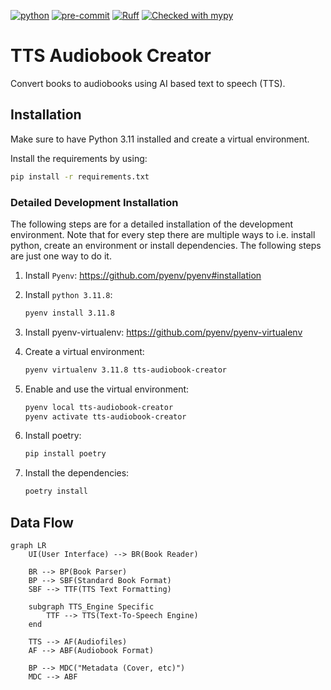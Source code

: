 [![python](https://img.shields.io/badge/Python-3.11-3776AB.svg?style=flat&logo=python&logoColor=white)](https://www.python.org)
[![pre-commit](https://img.shields.io/badge/pre--commit-enabled-brightgreen?logo=pre-commit&logoColor=white)](https://github.com/pre-commit/pre-commit)
[![Ruff](https://img.shields.io/endpoint?url=https://raw.githubusercontent.com/astral-sh/ruff/main/assets/badge/v2.json)](https://github.com/astral-sh/ruff)
[![Checked with mypy](https://www.mypy-lang.org/static/mypy_badge.svg)](http://mypy-lang.org/)

# TTS Audiobook Creator
Convert books to audiobooks using AI based text to speech (TTS).

## Installation
Make sure to have Python 3.11 installed and create a virtual environment.

Install the requirements by using:
```bash
pip install -r requirements.txt
```

### Detailed Development Installation
The following steps are for a detailed installation of the development environment. Note that for every step there are multiple ways to i.e. install python, create an environment or install dependencies. The following steps are just one way to do it.


1. Install `Pyenv`:
    https://github.com/pyenv/pyenv#installation
2. Install `python 3.11.8`:
    ```bash
    pyenv install 3.11.8
    ```
3. Install pyenv-virtualenv:
    https://github.com/pyenv/pyenv-virtualenv

4. Create a virtual environment:
    ```bash
    pyenv virtualenv 3.11.8 tts-audiobook-creator
    ```
5. Enable and use the virtual environment:
    ```bash
    pyenv local tts-audiobook-creator
    pyenv activate tts-audiobook-creator
    ```
6. Install poetry:
    ```bash
    pip install poetry
    ```
7. Install the dependencies:
    ```bash
    poetry install
    ```

## Data Flow
```mermaid
graph LR
    UI(User Interface) --> BR(Book Reader)

    BR --> BP(Book Parser)
    BP --> SBF(Standard Book Format)
    SBF --> TTF(TTS Text Formatting)

    subgraph TTS_Engine Specific
        TTF --> TTS(Text-To-Speech Engine)
    end

    TTS --> AF(Audiofiles)
    AF --> ABF(Audiobook Format)

    BP --> MDC("Metadata (Cover, etc)")
    MDC --> ABF
```
